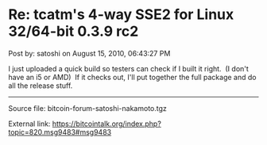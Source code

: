 # Re: tcatm's 4-way SSE2 for Linux 32/64-bit 0.3.9 rc2

Post by: satoshi on August 15, 2010, 06:43:27 PM

I just uploaded a quick build so testers can check if I built it right. &nbsp;(I don't have an i5 or AMD) &nbsp;If it checks out, I'll put together the full package and do all the release stuff.

---

Source file: bitcoin-forum-satoshi-nakamoto.tgz

External link: https://bitcointalk.org/index.php?topic=820.msg9483#msg9483

